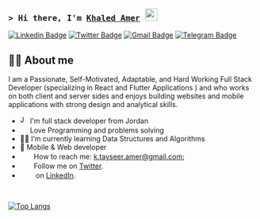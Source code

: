 ### <samp>&gt; Hi there, I'm <a href="https://gkassym.netlify.app" target="_blank">Khaled Amer</a> <img src="https://media.giphy.com/media/hvRJCLFzcasrR4ia7z/giphy.gif" width="25"> </samp>

[![Linkedin Badge](https://img.shields.io/badge/-LinkedIn-0e76a8?style=flat-square&logo=Linkedin&logoColor=white)](https://www.linkedin.com/in/khaledamerrr/)
[![Twitter Badge](https://img.shields.io/badge/-Twitter-00acee?style=flat-square&logo=Twitter&logoColor=white)](https://twitter.com/KhaledAmeerr)
[![Gmail Badge](https://img.shields.io/badge/-Gmail-ff0000?style=flat-square&logo=gmail&logoColor=white)](k.tayseer.amer@gmail.com)
[![Telegram Badge](https://img.shields.io/badge/-Telegram-0088cc?style=flat-square&logo=Telegram&logoColor=white)](https://t.me/+Xr4L6flJ3bY4ZDA0)

## 👩‍💻 About me
I am a Passionate, Self-Motivated, Adaptable, and Hard Working Full Stack Developer (specializing in React and Flutter Applications ) and  who works on both client and server sides and enjoys building websites and mobile applications with strong design and analytical skills.
<br/>
* <img width="16" src="https://upload.wikimedia.org/wikipedia/commons/thumb/2/2e/Nuvola_Jordan_flag.svg/1024px-Nuvola_Jordan_flag.svg.png" alt="Jordan" /> I'm full stack developer from Jordan
* <img width="16" src="https://about.gitlab.com/images/blogimages/GitLab-Dev.png" alt="" /> Love Programming and problems solving
* 👩‍🏫  I’m currently learning Data Structures and Algorithms
* 📱  Mobile & Web developer
* <img src="https://github.com/Gapur/Gapur/blob/main/assets/letterbox.gif?raw=true" width="16" />&nbsp;&nbsp; How to reach me: k.tayseer.amer@gmail.com;
* <img src="https://static.vecteezy.com/system/resources/previews/002/534/045/original/social-media-twitter-logo-blue-isolated-free-vector.jpg" width="16" />&nbsp;&nbsp; Follow me on [Twitter](https://twitter.com/KhaledAmeerr).
* <img src="https://upload.wikimedia.org/wikipedia/commons/thumb/f/f8/LinkedIn_icon_circle.svg/2048px-LinkedIn_icon_circle.svg.png" width="16" /> &nbsp;&nbsp; on [LinkedIn](https://www.linkedin.com/in/khaledamerrr/).
<br>
 
[![Top Langs](https://github-readme-stats.vercel.app/api/top-langs/?username=KhaledAmmer&layout=compact)](https://github.com/anuraghazra/github-readme-stats)






